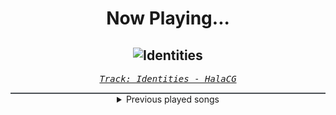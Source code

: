 <div align="center"> 
<h1>Now Playing...</h1>

![Identities](https://i.scdn.co/image/ab67616d00001e0203411e8012c5142683fd0b6e)
--
_<samp><a href="https://open.spotify.com/track/2ZeKGpg1o2lzyMdmsuNgqi">Track: Identities - HalaCG</a></samp>_

<div style="border: 1px #4B5054 solid"></div>
<details>
  <summary>
    Previous played songs
  </summary>
  <table>
    <thead>
      <tr>
        <th>
          Artist
        </th>
        <th>
          Song
        </th>
        <th>
          Link
        </th>
      </tr>
    </thead>
    <tbody>
      <tr><td>HalaCG</td><td>Identities</td><td><a href="https://open.spotify.com/track/2ZeKGpg1o2lzyMdmsuNgqi">https://open.spotify.com/track/2ZeKGpg1o2lzyMdmsuNgqi</a></td></tr><tr><td>Fame on Fire</td><td>Chains (The Tower)</td><td><a href="https://open.spotify.com/track/2WgFYvHtLhf9ggzLqlE8vq">https://open.spotify.com/track/2WgFYvHtLhf9ggzLqlE8vq</a></td></tr><tr><td>CANTERVICE</td><td>Point of No Return</td><td><a href="https://open.spotify.com/track/1e523RDeZIKPrpw9jwENNk">https://open.spotify.com/track/1e523RDeZIKPrpw9jwENNk</a></td></tr><tr><td>Onican</td><td>Fatality II</td><td><a href="https://open.spotify.com/track/6w5gcjQ30TrXfkO1bmp0Vr">https://open.spotify.com/track/6w5gcjQ30TrXfkO1bmp0Vr</a></td></tr><tr><td>Aytee</td><td>Bisschen Schwierig</td><td><a href="https://open.spotify.com/track/1v8WHnVjlolBLYizjwekLk">https://open.spotify.com/track/1v8WHnVjlolBLYizjwekLk</a></td></tr><tr><td>DarkMOTH</td><td>Backbreaker</td><td><a href="https://open.spotify.com/track/5yIPL8U8746vgcTprlt3bC">https://open.spotify.com/track/5yIPL8U8746vgcTprlt3bC</a></td></tr><tr><td>Onican</td><td>Fatality II</td><td><a href="https://open.spotify.com/track/6w5gcjQ30TrXfkO1bmp0Vr">https://open.spotify.com/track/6w5gcjQ30TrXfkO1bmp0Vr</a></td></tr><tr><td>10 Years</td><td>The Optimist (feat. Conquer Divide)</td><td><a href="https://open.spotify.com/track/5yuL23RxJeVqFvvV1BoYmS">https://open.spotify.com/track/5yuL23RxJeVqFvvV1BoYmS</a></td></tr><tr><td>DarkMOTH</td><td>Backbreaker</td><td><a href="https://open.spotify.com/track/5yIPL8U8746vgcTprlt3bC">https://open.spotify.com/track/5yIPL8U8746vgcTprlt3bC</a></td></tr><tr><td>Chaosbay</td><td>EYE FOR AN EYE</td><td><a href="https://open.spotify.com/track/4SmbjgQFYXh8HnfrLmr6Fq">https://open.spotify.com/track/4SmbjgQFYXh8HnfrLmr6Fq</a></td></tr><tr><td>CANTERVICE</td><td>Point of No Return</td><td><a href="https://open.spotify.com/track/1e523RDeZIKPrpw9jwENNk">https://open.spotify.com/track/1e523RDeZIKPrpw9jwENNk</a></td></tr><tr><td>Motionless In White</td><td>Contemptress: Reincarnated (Feat. Maria Brink)</td><td><a href="https://open.spotify.com/track/0PomZTiIqZAgetY8VV36H5">https://open.spotify.com/track/0PomZTiIqZAgetY8VV36H5</a></td></tr><tr><td>Until I Wake</td><td>The Reverence</td><td><a href="https://open.spotify.com/track/6opmjrGvpCVB0NdVpsF0rO">https://open.spotify.com/track/6opmjrGvpCVB0NdVpsF0rO</a></td></tr><tr><td>Set It Off</td><td>Creating Monsters</td><td><a href="https://open.spotify.com/track/1CMNfX1uNTTj48u98LhSBa">https://open.spotify.com/track/1CMNfX1uNTTj48u98LhSBa</a></td></tr><tr><td>Caleb Hyles</td><td>Shikairo Days</td><td><a href="https://open.spotify.com/track/102g2J0TMpYjjcdahDQFWQ">https://open.spotify.com/track/102g2J0TMpYjjcdahDQFWQ</a></td></tr><tr><td>SICK PUPPIES</td><td>GOING PLACES</td><td><a href="https://open.spotify.com/track/6Cg9KS7mamFAA0UYrlnLYI">https://open.spotify.com/track/6Cg9KS7mamFAA0UYrlnLYI</a></td></tr><tr><td>Motionless In White</td><td>Contemptress: Reincarnated (Feat. Maria Brink)</td><td><a href="https://open.spotify.com/track/0PomZTiIqZAgetY8VV36H5">https://open.spotify.com/track/0PomZTiIqZAgetY8VV36H5</a></td></tr><tr><td>CANTERVICE</td><td>Blackout</td><td><a href="https://open.spotify.com/track/0avGifCxul1VAIrfu1KznQ">https://open.spotify.com/track/0avGifCxul1VAIrfu1KznQ</a></td></tr><tr><td>Void Chapter</td><td>Android Insurgency</td><td><a href="https://open.spotify.com/track/3plB6Cs2zrXGQYrdNGKJW6">https://open.spotify.com/track/3plB6Cs2zrXGQYrdNGKJW6</a></td></tr><tr><td>THE DEFECT</td><td>DREAMWALKER</td><td><a href="https://open.spotify.com/track/1Eqt8uEvWarOHL1Hh8mq7X">https://open.spotify.com/track/1Eqt8uEvWarOHL1Hh8mq7X</a></td></tr>
    </tbody>
  </table>
</details>

</div>
